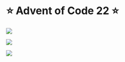 # ⭐️ Advent of Code 22 ⭐️

![](https://img.shields.io/badge/day%20📅-17-blue)
  
![](https://img.shields.io/badge/stars%20⭐-19-yellow)
  
![](https://img.shields.io/badge/days%20completed-9-red)

